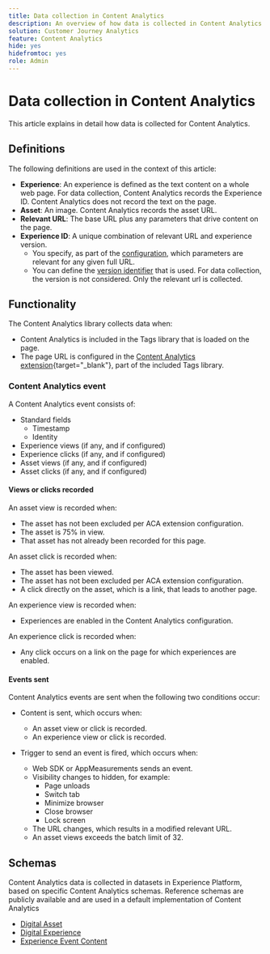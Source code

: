 ```yaml
---
title: Data collection in Content Analytics
description: An overview of how data is collected in Content Analytics
solution: Customer Journey Analytics
feature: Content Analytics
hide: yes
hidefromtoc: yes
role: Admin
---
```


# Data collection in Content Analytics

This article explains in detail how data is collected for Content Analytics.


## Definitions

The following definitions are used in the context of this article:

* **Experience**: An experience is defined as the text content on a whole web page. For data collection, Content Analytics records the Experience ID. Content Analytics does not record the text on the page.
* **Asset**: An image. Content Analytics records the asset URL.
* **Relevant URL**: The base URL plus any parameters that drive content on the page.
* **Experience ID**: A unique combination of relevant URL and experience version.  
  * You specify, as part of the [configuration](configuration.md), which parameters are relevant for any given full URL. 
  * You can define the [version identifier](manual.md#versioning) that is used. For data collection, the version is not considered. Only the relevant url is collected.

## Functionality

The Content Analytics library collects data when:

* Content Analytics is included in the Tags library that is loaded on the page.
* The page URL is configured in the [Content Analytics extension](https://experienceleague.adobe.com/en/docs/experience-platform/tags/extensions/client/content-analytics/overview){target="_blank"}, part of the included Tags library.


### Content Analytics event

A Content Analytics event consists of:

* Standard fields
  * Timestamp
  * Identity
* Experience views (if any, and if configured)
* Experience clicks (if any, and if configured)
* Asset views (if any, and if configured)
* Asset clicks (if any, and if configured)

#### Views or clicks recorded

An asset view is recorded when:

* The asset has not been excluded per ACA extension configuration.
* The asset is 75% in view.
* That asset has not already been recorded for this page.

An asset click is recorded when:

* The asset has been viewed. 
* The asset has not been excluded per ACA extension configuration.
* A click directly on the asset, which is a link, that leads to another page.

An experience view is recorded when:

* Experiences are enabled in the Content Analytics configuration.

An experience click is recorded when:

* Any click occurs on a link on the page for which experiences are enabled.


#### Events sent

Content Analytics events are sent when the following two conditions occur:

* Content is sent, which occurs when:

  * An asset view or click is recorded.
  * An experience view or click is recorded.

* Trigger to send an event is fired, which occurs when:

  * Web SDK or AppMeasurements sends an event.
  * Visibility changes to hidden, for example:
    * Page unloads
    * Switch tab
    * Minimize browser
    * Close browser
    * Lock screen
  * The URL changes, which results in a modified relevant URL.
  * An asset views exceeds the batch limit of 32.


## Schemas

Content Analytics data is collected in datasets in Experience Platform, based on specific Content Analytics schemas. Reference schemas are publicly available and are used in a default implementation of Content Analytics

* [Digital Asset](https://github.com/adobe/xdm/blob/master/components/classes/digital-asset.schema.json)
* [Digital Experience](https://github.com/adobe/xdm/blob/master/components/classes/digital-experience.schema.json)
* [Experience Event Content](https://github.com/adobe/xdm/blob/master/components/fieldgroups/experience-event/experienceevent-content.schema.json)

